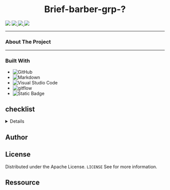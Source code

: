 
<h1 align="center">Brief-barber-grp-?</h1>
<p> 
    <img src='https://img.shields.io/badge/Mail-Renaud.Baussart%40proton.me-purple'>
    <a href='https://www.linkedin.com/in/renaud-baussart-278b362bb/'>
        <img src='https://img.shields.io/badge/linkedin-blue'/>
    </a>
    <a href='https://twitter.com/RenaudBaussart'>
        <img src='https://img.shields.io/badge/Twitter%20%2F%20X-grey'/>
    </a>
    <a href='https://github.com/RenaudBaussart/Memo-CheatSheet'>
        <img src='https://img.shields.io/badge/My%20cheat%20sheet-lightyellow'/>
        </a>
</p>

---

### About The Project

---

### Built With

- ![GitHub](https://img.shields.io/badge/github-%23121011.svg?style=for-the-badge&logo=github&logoColor=white)
- ![Markdown](https://img.shields.io/badge/markdown-%23000000.svg?style=for-the-badge&logo=markdown&logoColor=white)
- ![Visual Studio Code](https://img.shields.io/badge/Visual%20Studio%20Code-0078d7.svg?style=for-the-badge&logo=visual-studio-code&logoColor=white)
- ![gitflow](https://img.shields.io/badge/gitflow-orange?style=for-the-badge&logo=git)
- ![Static Badge](https://img.shields.io/badge/HTML-blue?style=for-the-badge&logo=HTML5)


## checklist
<details>

- [x] Accueil <br>
    - [x] HTML <br>
        -[x] header <br>
        -[x] body <br>
        -[x] nav <br>
        -[x] footer <br>
- [ ] Notre équipe <br>
    - [ ] HTML <br>
        -[ ] header <br>
        -[ ] body <br>
        -[ ] nav <br>
        -[ ] footer <br>
- [ ] Services <br>
    - [ ] HTML <br>
        -[ ] header <br>
        -[ ] body <br>
        -[ ] nav <br>
        -[ ] footer <br>
- [x] Shop <br>
    - [x] HTML <br>
        -[x] header <br>
        -[x] body <br>
        -[x] nav <br>
        -[x] footer <br>
- [ ] Gallerie <br>
    - [ ] HTML <br>
        -[ ] header <br>
        -[ ] body <br>
        -[ ] nav <br>
        -[ ] footer <br>
- [ ] Blog <br>
    - [ ] HTML <br>
        -[ ] header <br>
        -[ ] body <br>
        -[ ] nav <br>
        -[ ] footer <br>
- [ ] Contact <br>
    - [ ] HTML <br>
        -[ ] header <br>
        -[ ] body <br>
        -[ ] nav <br>
        -[ ] footer <br>
- [ ] Réservation <br>
    - [ ] HTML <br>
        -[ ] header <br>
        -[ ] body <br>
        -[ ] nav <br>
        -[ ] footer <br>
- [ ] CSS<br>
    - [ ] SCSS <br>
        -[ ]base <br>
        -[ ]components <br>
        -[ ]layout <br>
        -[ ]pages <br>
        -[ ]themes <br>
        -[ ]abstract <br>
        -[ ]vendors <br>

</details>

## Author

## License

Distributed under the Apache License. `LICENSE` See for more information.

## Ressource
